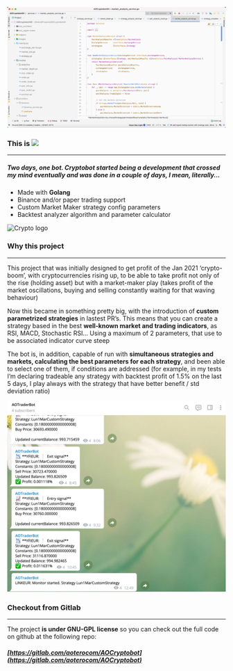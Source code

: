 ![Crypto logo](/img//cryptobot2.png)

### This is ![](/img//gologo.png)

* * *

##### Two days, one bot. Cryptobot started being a development that crossed my mind eventually and was done in a couple of days, I mean, literally...

*   Made with **Golang**
*   Binance and/or paper trading support
*   Custom Market Maker strategy config parameters
*   Backtest analyzer algorithm and parameter calculator

![Crypto logo](/img//cryptobot3.png)

### Why this project

* * *

This project that was initially designed to get profit of the Jan 2021 ‘crypto-boom’, with cryptocurrencies rising up, to be able to take profit not only of the rise (holding asset) but with a market-maker play (takes profit of the market oscillations, buying and selling constantly waiting for that waving behaviour)

Now this became in something pretty big, with the introduction of **custom parametrized strategies** in lastest PR’s. This means that you can create a strategy based in the best **well-known market and trading indicators**, as RSI, MACD, Stochastic RSI… Using a maximum of 2 parameters, that use to be associated indicator curve steep

The bot is, in addition, capable of run with **simultaneous strategies and markets, calculating the best parameters for each strategy**, and been able to select one of them, if conditions are addressed (for example, in my tests I’m declaring tradeable any strategy with backtest profit of 1.5% on the last 5 days, I play always with the strategy that have better benefit / std deviation ratio)

![Crypto logo](/img//cryptobot4.png)

### Checkout from Gitlab

* * *

The project **is under GNU-GPL license** so you can check out the full code on github at the following repo:

##### [https://gitlab.com/aoterocom/AOCryptobot](https://gitlab.com/aoterocom/AOCryptobot)
